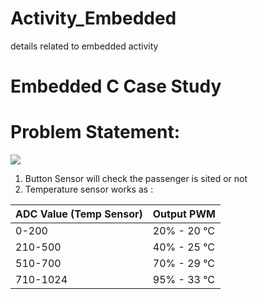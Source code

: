 # Activity_Embedded
details related to embedded activity
# Embedded C Case Study

# Problem Statement: 
![](https://github.com/Rishikesh38/Activity_Embedded/blob/main/activity_list.png)
1. Button Sensor will check the passenger is sited or not
2. Temperature sensor works as :

ADC Value (Temp Sensor)| Output PWM
----------|----------
0-200 | 20% - 20 °C
210-500 | 40% - 25 °C
510-700 | 70% - 29 °C
710-1024 | 95% - 33 °C









